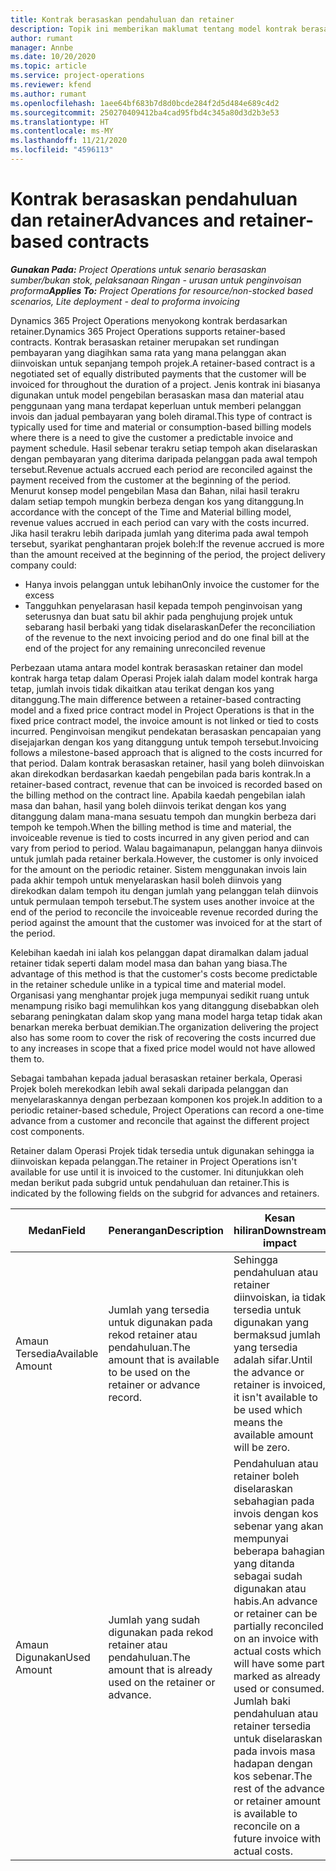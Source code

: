 ```yaml
---
title: Kontrak berasaskan pendahuluan dan retainer
description: Topik ini memberikan maklumat tentang model kontrak berasaskan retainer dan pendahuluan dalam Operasi Projek.
author: rumant
manager: Annbe
ms.date: 10/20/2020
ms.topic: article
ms.service: project-operations
ms.reviewer: kfend
ms.author: rumant
ms.openlocfilehash: 1aee64bf683b7d8d0bcde284f2d5d484e689c4d2
ms.sourcegitcommit: 250270409412ba4cad95fbd4c345a80d3d2b3e53
ms.translationtype: HT
ms.contentlocale: ms-MY
ms.lasthandoff: 11/21/2020
ms.locfileid: "4596113"
---
```

# <a name="advances-and-retainer-based-contracts"></a><span data-ttu-id="ff605-103">Kontrak berasaskan pendahuluan dan retainer</span><span class="sxs-lookup"><span data-stu-id="ff605-103">Advances and retainer-based contracts</span></span>


<span data-ttu-id="ff605-104">_**Gunakan Pada:** Project Operations untuk senario berasaskan sumber/bukan stok, pelaksanaan Ringan - urusan untuk penginvoisan proforma_</span><span class="sxs-lookup"><span data-stu-id="ff605-104">_**Applies To:** Project Operations for resource/non-stocked based scenarios, Lite deployment - deal to proforma invoicing_</span></span>

<span data-ttu-id="ff605-105">Dynamics 365 Project Operations menyokong kontrak berdasarkan retainer.</span><span class="sxs-lookup"><span data-stu-id="ff605-105">Dynamics 365 Project Operations supports retainer-based contracts.</span></span> <span data-ttu-id="ff605-106">Kontrak berasaskan retainer merupakan set rundingan pembayaran yang diagihkan sama rata yang mana pelanggan akan diinvoiskan untuk sepanjang tempoh projek.</span><span class="sxs-lookup"><span data-stu-id="ff605-106">A retainer-based contract is a negotiated set of equally distributed payments that the customer will be invoiced for throughout the duration of a project.</span></span> <span data-ttu-id="ff605-107">Jenis kontrak ini biasanya digunakan untuk model pengebilan berasaskan masa dan material atau penggunaan yang mana terdapat keperluan untuk memberi pelanggan invois dan jadual pembayaran yang boleh diramal.</span><span class="sxs-lookup"><span data-stu-id="ff605-107">This type of contract is typically used for time and material or consumption-based billing models where there is a need to give the customer a predictable invoice and payment schedule.</span></span> <span data-ttu-id="ff605-108">Hasil sebenar terakru setiap tempoh akan diselaraskan dengan pembayaran yang diterima daripada pelanggan pada awal tempoh tersebut.</span><span class="sxs-lookup"><span data-stu-id="ff605-108">Revenue actuals accrued each period are reconciled against the payment received from the customer at the beginning of the period.</span></span> <span data-ttu-id="ff605-109">Menurut konsep model pengebilan Masa dan Bahan, nilai hasil terakru dalam setiap tempoh mungkin berbeza dengan kos yang ditanggung.</span><span class="sxs-lookup"><span data-stu-id="ff605-109">In accordance with the concept of the Time and Material billing model, revenue values accrued in each period can vary with the costs incurred.</span></span> <span data-ttu-id="ff605-110">Jika hasil terakru lebih daripada jumlah yang diterima pada awal tempoh tersebut, syarikat penghantaran projek boleh:</span><span class="sxs-lookup"><span data-stu-id="ff605-110">If the revenue accrued is more than the amount received at the beginning of the period, the project delivery company could:</span></span>

- <span data-ttu-id="ff605-111">Hanya invois pelanggan untuk lebihan</span><span class="sxs-lookup"><span data-stu-id="ff605-111">Only invoice the customer for the excess</span></span> 
- <span data-ttu-id="ff605-112">Tangguhkan penyelarasan hasil kepada tempoh penginvoisan yang seterusnya dan buat satu bil akhir pada penghujung projek untuk sebarang hasil berbaki yang tidak diselaraskan</span><span class="sxs-lookup"><span data-stu-id="ff605-112">Defer the reconciliation of the revenue to the next invoicing period and do one final bill at the end of the project for any remaining unreconciled revenue</span></span>

<span data-ttu-id="ff605-113">Perbezaan utama antara model kontrak berasaskan retainer dan model kontrak harga tetap dalam Operasi Projek ialah dalam model kontrak harga tetap, jumlah invois tidak dikaitkan atau terikat dengan kos yang ditanggung.</span><span class="sxs-lookup"><span data-stu-id="ff605-113">The main difference between a retainer-based contracting model and a fixed price contract model in Project Operations is that in the fixed price contract model, the invoice amount is not linked or tied to costs incurred.</span></span> <span data-ttu-id="ff605-114">Penginvoisan mengikut pendekatan berasaskan pencapaian yang disejajarkan dengan kos yang ditanggung untuk tempoh tersebut.</span><span class="sxs-lookup"><span data-stu-id="ff605-114">Invoicing follows a milestone-based approach that is aligned to the costs incurred for that period.</span></span> <span data-ttu-id="ff605-115">Dalam kontrak berasaskan retainer, hasil yang boleh diinvoiskan akan direkodkan berdasarkan kaedah pengebilan pada baris kontrak.</span><span class="sxs-lookup"><span data-stu-id="ff605-115">In a retainer-based contract, revenue that can be invoiced is recorded based on the billing method on the contract line.</span></span> <span data-ttu-id="ff605-116">Apabila kaedah pengebilan ialah masa dan bahan, hasil yang boleh diinvois terikat dengan kos yang ditanggung dalam mana-mana sesuatu tempoh dan mungkin berbeza dari tempoh ke tempoh.</span><span class="sxs-lookup"><span data-stu-id="ff605-116">When the billing method is time and material, the invoiceable revenue is tied to costs incurred in any given period and can vary from period to period.</span></span> <span data-ttu-id="ff605-117">Walau bagaimanapun, pelanggan hanya diinvois untuk jumlah pada retainer berkala.</span><span class="sxs-lookup"><span data-stu-id="ff605-117">However, the customer is only invoiced for the amount on the periodic retainer.</span></span> <span data-ttu-id="ff605-118">Sistem menggunakan invois lain pada akhir tempoh untuk menyelaraskan hasil boleh diinvois yang direkodkan dalam tempoh itu dengan jumlah yang pelanggan telah diinvois untuk permulaan tempoh tersebut.</span><span class="sxs-lookup"><span data-stu-id="ff605-118">The system uses another invoice at the end of the period to reconcile the invoiceable revenue recorded during the period against the amount that the customer was invoiced for at the start of the period.</span></span>

<span data-ttu-id="ff605-119">Kelebihan kaedah ini ialah kos pelanggan dapat diramalkan dalam jadual retainer tidak seperti dalam model masa dan bahan yang biasa.</span><span class="sxs-lookup"><span data-stu-id="ff605-119">The advantage of this method is that the customer's costs become predictable in the retainer schedule unlike in a typical time and material model.</span></span> <span data-ttu-id="ff605-120">Organisasi yang menghantar projek juga mempunyai sedikit ruang untuk menampung risiko bagi memulihkan kos yang ditanggung disebabkan oleh sebarang peningkatan dalam skop yang mana model harga tetap tidak akan benarkan mereka berbuat demikian.</span><span class="sxs-lookup"><span data-stu-id="ff605-120">The organization delivering the project also has some room to cover the risk of recovering the costs incurred due to any increases in scope that a fixed price model would not have allowed them to.</span></span>

<span data-ttu-id="ff605-121">Sebagai tambahan kepada jadual berasaskan retainer berkala, Operasi Projek boleh merekodkan lebih awal sekali daripada pelanggan dan menyelaraskannya dengan perbezaan komponen kos projek.</span><span class="sxs-lookup"><span data-stu-id="ff605-121">In addition to a periodic retainer-based schedule, Project Operations can record a one-time advance from a customer and reconcile that against the different project cost components.</span></span>

<span data-ttu-id="ff605-122">Retainer dalam Operasi Projek tidak tersedia untuk digunakan sehingga ia diinvoiskan kepada pelanggan.</span><span class="sxs-lookup"><span data-stu-id="ff605-122">The retainer in Project Operations isn't available for use until it is invoiced to the customer.</span></span> <span data-ttu-id="ff605-123">Ini ditunjukkan oleh medan berikut pada subgrid untuk pendahuluan dan retainer.</span><span class="sxs-lookup"><span data-stu-id="ff605-123">This is indicated by the following fields on the subgrid for advances and retainers.</span></span>

| <span data-ttu-id="ff605-124">Medan</span><span class="sxs-lookup"><span data-stu-id="ff605-124">Field</span></span> | <span data-ttu-id="ff605-125">Penerangan</span><span class="sxs-lookup"><span data-stu-id="ff605-125">Description</span></span> | <span data-ttu-id="ff605-126">Kesan hiliran</span><span class="sxs-lookup"><span data-stu-id="ff605-126">Downstream impact</span></span> |
| --- | --- | --- |
| <span data-ttu-id="ff605-127">Amaun Tersedia</span><span class="sxs-lookup"><span data-stu-id="ff605-127">Available Amount</span></span> | <span data-ttu-id="ff605-128">Jumlah yang tersedia untuk digunakan pada rekod retainer atau pendahuluan.</span><span class="sxs-lookup"><span data-stu-id="ff605-128">The amount that is available to be used on the retainer or advance record.</span></span> | <span data-ttu-id="ff605-129">Sehingga pendahuluan atau retainer diinvoiskan, ia tidak tersedia untuk digunakan yang bermaksud jumlah yang tersedia adalah sifar.</span><span class="sxs-lookup"><span data-stu-id="ff605-129">Until the advance or retainer is invoiced, it isn't available to be used which means the available amount will be zero.</span></span> |
| <span data-ttu-id="ff605-130">Amaun Digunakan</span><span class="sxs-lookup"><span data-stu-id="ff605-130">Used Amount</span></span> | <span data-ttu-id="ff605-131">Jumlah yang sudah digunakan pada rekod retainer atau pendahuluan.</span><span class="sxs-lookup"><span data-stu-id="ff605-131">The amount that is already used on the retainer or advance.</span></span> | <span data-ttu-id="ff605-132">Pendahuluan atau retainer boleh diselaraskan sebahagian pada invois dengan kos sebenar yang akan mempunyai beberapa bahagian yang ditanda sebagai sudah digunakan atau habis.</span><span class="sxs-lookup"><span data-stu-id="ff605-132">An advance or retainer can be partially reconciled on an invoice with actual costs which will have some part marked as already used or consumed.</span></span> <span data-ttu-id="ff605-133">Jumlah baki pendahuluan atau retainer tersedia untuk diselaraskan pada invois masa hadapan dengan kos sebenar.</span><span class="sxs-lookup"><span data-stu-id="ff605-133">The rest of the advance or retainer amount is available to reconcile on a future invoice with actual costs.</span></span> |

